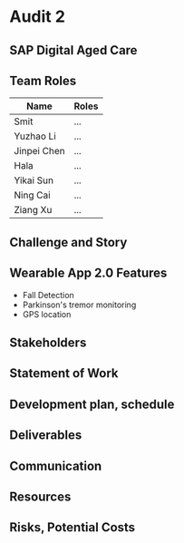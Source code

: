 # Audit 2

## SAP Digital Aged Care

## Team Roles
|Name|Roles|
|---|---|
|Smit|...|
|Yuzhao Li|...|
|Jinpei Chen|...|
|Hala|...|
|Yikai Sun|...|
|Ning Cai|...|
|Ziang Xu|...|

## Challenge and Story

## Wearable App 2.0 Features
* Fall Detection
* Parkinson's tremor monitoring
* GPS location

## Stakeholders

## Statement of Work

## Development plan, schedule

## Deliverables

## Communication

## Resources

## Risks, Potential Costs
